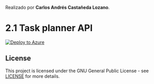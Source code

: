 Realizado por **Carlos Andrés Castañeda Lozano**.
# 2.1 Task planner API
[![Deploy to Azure](https://aka.ms/deploytoazurebutton)](http://taskplanner.westeurope.azurecontainer.io:8080/)
## License
This project is licensed under the GNU General Public License - see [LICENSE](LICENSE) for more details.
